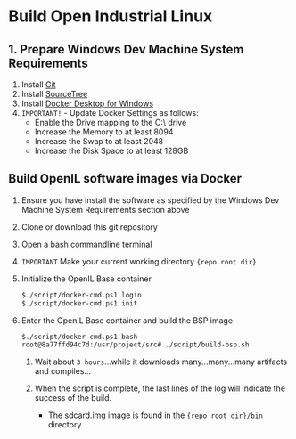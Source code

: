 # Build Open Industrial Linux

## 1. Prepare Windows Dev Machine System Requirements

1. Install [Git](https://git-scm.com/downloads)
1. Install [SourceTree](https://www.sourcetreeapp.com/)
1. Install [Docker Desktop for Windows](https://hub.docker.com)
1. `IMPORTANT!` - Update Docker Settings as follows:
   - Enable the Drive mapping to the C:\ drive
   - Increase the Memory to at least 8094
   - Increase the Swap to at least 2048
   - Increase the Disk Space to at least 128GB

## Build OpenIL software images via Docker

1. Ensure you have install the software as specified by the Windows Dev Machine System Requirements section above
1. Clone or download this git repository
1. Open a bash commandline terminal
1. `IMPORTANT` Make your current working directory `{repo root dir}`
1. Initialize the OpenIL Base container

   ~~~bash
   $./script/docker-cmd.ps1 login
   $./script/docker-cmd.ps1 init
   ~~~

1. Enter the OpenIL Base container and build the BSP image

   ~~~bash
   $./script/docker-cmd.ps1 bash
   root@8a77ffd94c7d:/usr/project/src# ./script/build-bsp.sh
   ~~~

   1. Wait about `3 hours`...while it downloads many...many...many artifacts and compiles...

   1. When the script is complete, the last lines of the log will indicate the success of the build.
      - The sdcard.img image is found in the `{repo root dir}/bin` directory


